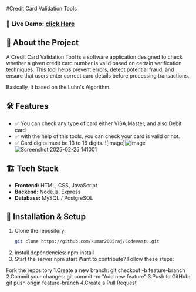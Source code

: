 #Credit Card Validation Tools
### 🚀 Live Demo: [click Here](https://kumar2005raj.github.io/Codevastu/)

## 📖 About the Project
A Credit Card Validation Tool is a software application designed to check whether a given credit card number is valid based on certain verification techniques. This tool helps prevent errors, detect potential fraud, and ensure that users enter correct card details before processing transactions.

Basically, It based on the Luhn's Algorithm.
## 🛠 Features
- ✅ You can check any type of card either VISA,Master, and also Debit card
- ✅ with the help of this tools, you can check your card is valid or not.
- ✅ Card digits must be 13 to 16 digits.
![image]![image](https://github.com/user-attachments/assets/576c0d6d-4796-4ec7-86b7-88a6a6263e17) 
![Screenshot 2025-02-25 141001](https://github.com/user-attachments/assets/d9e4808a-b273-4638-b6b3-fb0abce0088d)

## 🏗 Tech Stack
- **Frontend:** HTML, CSS, JavaScript
- **Backend:** Node.js, Express
- **Database:** MySQL / PostgreSQL
## 🚀 Installation & Setup
1. Clone the repository:  
   ```sh
   git clone https://github.com/kumar2005raj/Codevastu.git
1. install dependencies:
      npm install
2. Start the server
      npm start
Want to contribute? Follow these steps:

Fork the repository
1.Create a new branch: git checkout -b feature-branch
2.Commit your changes: git commit -m "Add new feature"
3.Push to GitHub: git push origin feature-branch
4.Create a Pull Request
   





